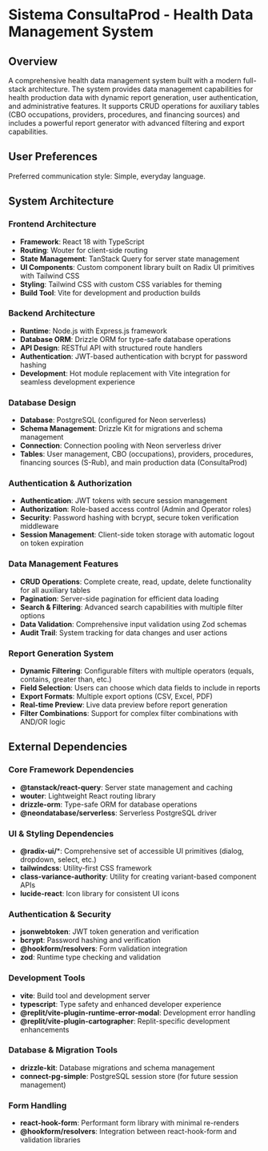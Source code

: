 # Sistema ConsultaProd - Health Data Management System

## Overview

A comprehensive health data management system built with a modern full-stack architecture. The system provides data management capabilities for health production data with dynamic report generation, user authentication, and administrative features. It supports CRUD operations for auxiliary tables (CBO occupations, providers, procedures, and financing sources) and includes a powerful report generator with advanced filtering and export capabilities.

## User Preferences

Preferred communication style: Simple, everyday language.

## System Architecture

### Frontend Architecture
- **Framework**: React 18 with TypeScript
- **Routing**: Wouter for client-side routing
- **State Management**: TanStack Query for server state management
- **UI Components**: Custom component library built on Radix UI primitives with Tailwind CSS
- **Styling**: Tailwind CSS with custom CSS variables for theming
- **Build Tool**: Vite for development and production builds

### Backend Architecture
- **Runtime**: Node.js with Express.js framework
- **Database ORM**: Drizzle ORM for type-safe database operations
- **API Design**: RESTful API with structured route handlers
- **Authentication**: JWT-based authentication with bcrypt for password hashing
- **Development**: Hot module replacement with Vite integration for seamless development experience

### Database Design
- **Database**: PostgreSQL (configured for Neon serverless)
- **Schema Management**: Drizzle Kit for migrations and schema management
- **Connection**: Connection pooling with Neon serverless driver
- **Tables**: User management, CBO (occupations), providers, procedures, financing sources (S-Rub), and main production data (ConsultaProd)

### Authentication & Authorization
- **Authentication**: JWT tokens with secure session management
- **Authorization**: Role-based access control (Admin and Operator roles)
- **Security**: Password hashing with bcrypt, secure token verification middleware
- **Session Management**: Client-side token storage with automatic logout on token expiration

### Data Management Features
- **CRUD Operations**: Complete create, read, update, delete functionality for all auxiliary tables
- **Pagination**: Server-side pagination for efficient data loading
- **Search & Filtering**: Advanced search capabilities with multiple filter options
- **Data Validation**: Comprehensive input validation using Zod schemas
- **Audit Trail**: System tracking for data changes and user actions

### Report Generation System
- **Dynamic Filtering**: Configurable filters with multiple operators (equals, contains, greater than, etc.)
- **Field Selection**: Users can choose which data fields to include in reports
- **Export Formats**: Multiple export options (CSV, Excel, PDF)
- **Real-time Preview**: Live data preview before report generation
- **Filter Combinations**: Support for complex filter combinations with AND/OR logic

## External Dependencies

### Core Framework Dependencies
- **@tanstack/react-query**: Server state management and caching
- **wouter**: Lightweight React routing library
- **drizzle-orm**: Type-safe ORM for database operations
- **@neondatabase/serverless**: Serverless PostgreSQL driver

### UI & Styling Dependencies
- **@radix-ui/***: Comprehensive set of accessible UI primitives (dialog, dropdown, select, etc.)
- **tailwindcss**: Utility-first CSS framework
- **class-variance-authority**: Utility for creating variant-based component APIs
- **lucide-react**: Icon library for consistent UI icons

### Authentication & Security
- **jsonwebtoken**: JWT token generation and verification
- **bcrypt**: Password hashing and verification
- **@hookform/resolvers**: Form validation integration
- **zod**: Runtime type checking and validation

### Development Tools
- **vite**: Build tool and development server
- **typescript**: Type safety and enhanced developer experience
- **@replit/vite-plugin-runtime-error-modal**: Development error handling
- **@replit/vite-plugin-cartographer**: Replit-specific development enhancements

### Database & Migration Tools
- **drizzle-kit**: Database migrations and schema management
- **connect-pg-simple**: PostgreSQL session store (for future session management)

### Form Handling
- **react-hook-form**: Performant form library with minimal re-renders
- **@hookform/resolvers**: Integration between react-hook-form and validation libraries